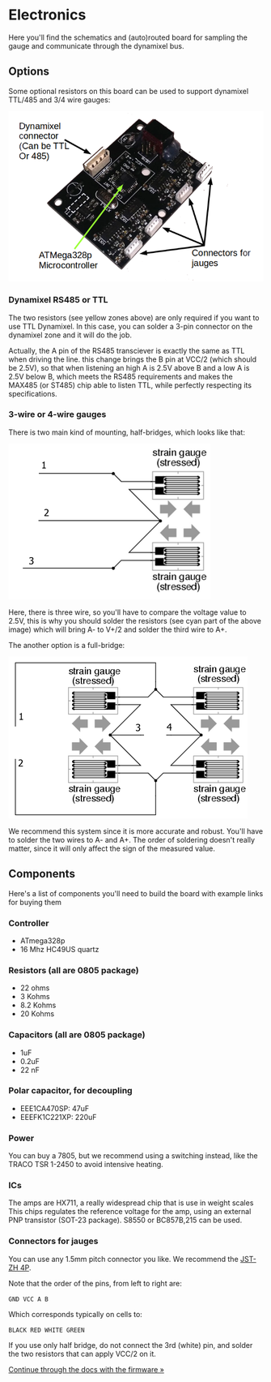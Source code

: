 # Electronics

Here you'll find the schematics and (auto)routed board for sampling the gauge and communicate
through the dynamixel bus.

## Options

Some optional resistors on this board can be used to support dynamixel TTL/485 and 3/4 wire
gauges:

![optional features](../docs/board.png)

### Dynamixel RS485 or TTL

The two resistors (see yellow zones above) are only required if you want to use TTL Dynamixel.
In this case, you can solder a 3-pin connector on the dynamixel zone and it will do the job.

Actually, the A pin of the RS485 transciever is exactly the same as TTL when driving the line.
this change brings the B pin at VCC/2 (which should be 2.5V), so that when listening an high
A is 2.5V above B and a low A is 2.5V below B, which meets the RS485 requirements and makes
the MAX485 (or ST485) chip able to listen TTL, while perfectly respecting its specifications.

### 3-wire or 4-wire gauges

There is two main kind of mounting, half-bridges, which looks like that:

![half-bridge](../docs/half-bridge.png)

Here, there is three wire, so you'll have to compare the voltage value to 2.5V, this is why you
should solder the resistors (see cyan part of the above image) which will bring A- to V+/2 and
solder the third wire to A+.

The another option is a full-bridge:

![full-bridge](../docs/full-bridge.png)

We recommend this system since it is more accurate and robust. You'll have to solder the two
wires to A- and A+. The order of soldering doesn't really matter, since it will only affect the
sign of the measured value.

## Components

Here's a list of components you'll need to build the board with example links for buying them

### Controller

* ATmega328p
* 16 Mhz HC49US quartz

### Resistors (all are 0805 package)

* 22 ohms
* 3 Kohms
* 8.2 Kohms
* 20 Kohms

### Capacitors (all are 0805 package)

* 1uF
* 0.2uF
* 22 nF

### Polar capacitor, for decoupling

* EEE1CA470SP: 47uF
* EEEFK1C221XP: 220uF

### Power 

You can buy a 7805, but we recommend using a switching instead, like the TRACO TSR 1-2450
to avoid intensive heating.

### ICs

The amps are HX711, a really widespread chip that is use in weight scales
This chips regulates the reference voltage for the amp, using an external
PNP transistor (SOT-23 package). S8550 or BC857B,215 can be used.

### Connectors for jauges

You can use any 1.5mm pitch connector you like. We recommend the
[JST-ZH 4P](https://fr.aliexpress.com/item/40-SETS-Mini-Micro-ZH-1-5-4-Pin-JST-Connector-with-Wires-Cables/32612842708.html?spm=2114.13010608.0.0.3bLgYh).

Note that the order of the pins, from left to right are:

    GND VCC A B

Which corresponds typically on cells to:

    BLACK RED WHITE GREEN

If you use only half bridge, do not connect the 3rd (white) pin, and solder the two
resistors that can apply VCC/2 on it.

[Continue through the docs with the firmware »](../firmware)
